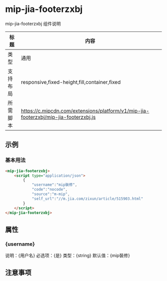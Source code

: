 # mip-jia-footerzxbj

mip-jia-footerzxbj 组件说明

标题|内容
----|----
类型|通用
支持布局|responsive,fixed-height,fill,container,fixed
所需脚本|https://c.mipcdn.com/extensions/platform/v1/mip-jia-footerzxbj/mip-jia-footerzxbj.js

## 示例

### 基本用法
```html
<mip-jia-footerzxbj>
    <script type="application/json">
        {
            "username":"mip裝修",
            "code":"nocode",
            "source":"m-mip",
            "self_url":"//m.jia.com/zixun/article/515903.html"
        }
    </script>
</mip-jia-footerzxbj>
```

## 属性

### {username}

说明：{用户名}
必选项：{是}
类型：{string}
默认值：{mip裝修}

## 注意事项

